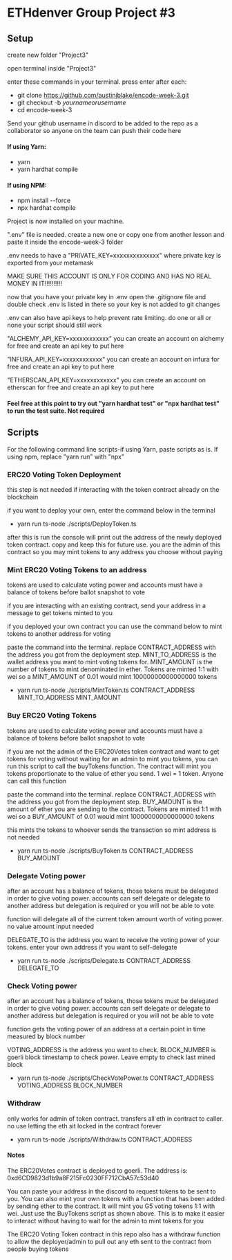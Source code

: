 # ETHdenver Group Project #3

## Setup

create new folder "Project3"

open terminal inside "Project3"

enter these commands in your terminal. press enter after each:

- git clone https://github.com/austinjblake/encode-week-3.git
- git checkout -b _yournameorusername_
- cd encode-week-3

Send your github username in discord to be added to the repo as a collaborator so anyone on the team can push their code here

#### If using Yarn:

- yarn
- yarn hardhat compile

#### If using NPM:

- npm install --force
- npx hardhat compile

Project is now installed on your machine.

".env" file is needed. create a new one or copy one from another lesson and paste it inside the encode-week-3 folder

.env needs to have a "PRIVATE_KEY=xxxxxxxxxxxxxx" where private key is exported from your metamask

MAKE SURE THIS ACCOUNT IS ONLY FOR CODING AND HAS NO REAL MONEY IN IT!!!!!!!!!!

now that you have your private key in .env open the .gitignore file and double check .env is listed in there so your key is not added to git changes

.env can also have api keys to help prevent rate limiting. do one or all or none your script should still work

"ALCHEMY_API_KEY=xxxxxxxxxxxx" you can create an account on alchemy for free and create an api key to put here

"INFURA_API_KEY=xxxxxxxxxxxx" you can create an account on infura for free and create an api key to put here

"ETHERSCAN_API_KEY=xxxxxxxxxxxx" you can create an account on etherscan for free and create an api key to put here

#### Feel free at this point to try out "yarn hardhat test" or "npx hardhat test" to run the test suite. Not required

## Scripts

For the following command line scripts-if using Yarn, paste scripts as is. If using npm, replace "yarn run" with "npx"

### ERC20 Voting Token Deployment

this step is not needed if interacting with the token contract already on the blockchain

if you want to deploy your own, enter the command below in the terminal

- yarn run ts-node ./scripts/DeployToken.ts

after this is run the console will print out the address of the newly deployed token contract. copy and keep this for future use. you are the admin of this contract so you may mint tokens to any address you choose without paying

### Mint ERC20 Voting Tokens to an address

tokens are used to calculate voting power and accounts must have a balance of tokens before ballot snapshot to vote

if you are interacting with an existing contract, send your address in a message to get tokens minted to you

if you deployed your own contract you can use the command below to mint tokens to another address for voting

paste the command into the terminal. replace CONTRACT_ADDRESS with the address you got from the deployment step. MINT_TO_ADDRESS is the wallet address you want to mint voting tokens for. MINT_AMOUNT is the number of tokens to mint denominated in ether. Tokens are minted 1:1 with wei so a MINT_AMOUNT of 0.01 would mint 10000000000000000 tokens

- yarn run ts-node ./scripts/MintToken.ts CONTRACT_ADDRESS MINT_TO_ADDRESS MINT_AMOUNT

### Buy ERC20 Voting Tokens

tokens are used to calculate voting power and accounts must have a balance of tokens before ballot snapshot to vote

if you are not the admin of the ERC20Votes token contract and want to get tokens for voting without waiting for an admin to mint you tokens, you can run this script to call the buyTokens function. The contract will mint you tokens proportionate to the value of ether you send. 1 wei = 1 token. Anyone can call this function

paste the command into the terminal. replace CONTRACT_ADDRESS with the address you got from the deployment step. BUY_AMOUNT is the amount of ether you are sending to the contract. Tokens are minted 1:1 with wei so a BUY_AMOUNT of 0.01 would mint 10000000000000000 tokens

this mints the tokens to whoever sends the transaction so mint address is not needed

- yarn run ts-node ./scripts/BuyToken.ts CONTRACT_ADDRESS BUY_AMOUNT

### Delegate Voting power

after an account has a balance of tokens, those tokens must be delegated in order to give voting power. accounts can self delegate or delegate to another address but delegation is required or you will not be able to vote

function will delegate all of the current token amount worth of voting power. no value amount input needed

DELEGATE_TO is the address you want to receive the voting power of your tokens. enter your own address if you want to self-delegate

- yarn run ts-node ./scripts/Delegate.ts CONTRACT_ADDRESS DELEGATE_TO

### Check Voting power

after an account has a balance of tokens, those tokens must be delegated in order to give voting power. accounts can self delegate or delegate to another address but delegation is required or you will not be able to vote

function gets the voting power of an address at a certain point in time measured by block number

VOTING_ADDRESS is the address you want to check. BLOCK_NUMBER is goerli block timestamp to check power. Leave empty to check last mined block

- yarn run ts-node ./scripts/CheckVotePower.ts CONTRACT_ADDRESS VOTING_ADDRESS BLOCK_NUMBER

### Withdraw

only works for admin of token contract. transfers all eth in contract to caller. no use letting the eth sit locked in the contract forever

- yarn run ts-node ./scripts/Withdraw.ts CONTRACT_ADDRESS

#### Notes

The ERC20Votes contract is deployed to goerli. The address is:
0xd6CD9823d1b9a8F215Fc0230FF712CbA57c53d40

You can paste your address in the discord to request tokens to be sent to you. You can also mint your own tokens with a function that has been added by sending ether to the contract. It will mint you G5 voting tokens 1:1 with wei. Just use the BuyTokens script as shown above. This is to make it easier to interact without having to wait for the admin to mint tokens for you

The ERC20 Voting Token contract in this repo also has a withdraw function to allow the deployer/admin to pull out any eth sent to the contract from people buying tokens

